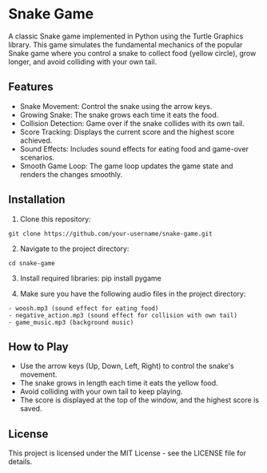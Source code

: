 # Snake Game

A classic Snake game implemented in Python using the Turtle Graphics library. This game simulates the fundamental mechanics of the popular Snake game where you control a snake to collect food (yellow circle), grow longer, and avoid colliding with your own tail.


## Features

- Snake Movement: Control the snake using the arrow keys.
- Growing Snake: The snake grows each time it eats the food.
- Collision Detection: Game over if the snake collides with its own tail.
- Score Tracking: Displays the current score and the highest score achieved.
- Sound Effects: Includes sound effects for eating food and game-over scenarios.
- Smooth Game Loop: The game loop updates the game state and renders the changes smoothly.


## Installation

  1) Clone this repository:

    git clone https://github.com/your-username/snake-game.git

  2) Navigate to the project directory:

    cd snake-game

  3) Install required libraries:
    pip install pygame

  4) Make sure you have the following audio files in the project directory:

    - woosh.mp3 (sound effect for eating food)
    - negative_action.mp3 (sound effect for collision with own tail)
    - game_music.mp3 (background music)



    
## How to Play

- Use the arrow keys (Up, Down, Left, Right) to control the snake's movement.
- The snake grows in length each time it eats the yellow food.
- Avoid colliding with your own tail to keep playing.
- The score is displayed at the top of the window, and the highest score is saved.
## License
This project is licensed under the MIT License - see the        LICENSE file for details.

